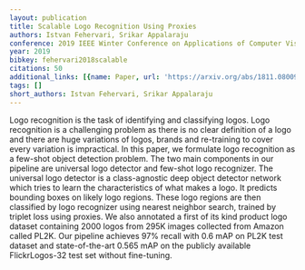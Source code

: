 ```yaml
---
layout: publication
title: Scalable Logo Recognition Using Proxies
authors: Istvan Fehervari, Srikar Appalaraju
conference: 2019 IEEE Winter Conference on Applications of Computer Vision (WACV)
year: 2019
bibkey: fehervari2018scalable
citations: 50
additional_links: [{name: Paper, url: 'https://arxiv.org/abs/1811.08009'}]
tags: []
short_authors: Istvan Fehervari, Srikar Appalaraju
---
```

Logo recognition is the task of identifying and classifying logos. Logo
recognition is a challenging problem as there is no clear definition of a logo
and there are huge variations of logos, brands and re-training to cover every
variation is impractical. In this paper, we formulate logo recognition as a
few-shot object detection problem. The two main components in our pipeline are
universal logo detector and few-shot logo recognizer. The universal logo
detector is a class-agnostic deep object detector network which tries to learn
the characteristics of what makes a logo. It predicts bounding boxes on likely
logo regions. These logo regions are then classified by logo recognizer using
nearest neighbor search, trained by triplet loss using proxies. We also
annotated a first of its kind product logo dataset containing 2000 logos from
295K images collected from Amazon called PL2K. Our pipeline achieves 97% recall
with 0.6 mAP on PL2K test dataset and state-of-the-art 0.565 mAP on the
publicly available FlickrLogos-32 test set without fine-tuning.